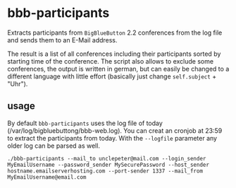 # bbb-participants
Extracts participants from `BigBlueButton` 2.2 conferences from the log file and sends them to an E-Mail address.

The result is a list of all conferences including their participants sorted by starting time of the conference. 
The script also allows to exclude some conferences,
the output is written in german, but can easily be changed to a different language with little effort (basically just change `self.subject` + "Uhr").

## usage

By default `bbb-participants` uses the log file of today (/var/log/bigbluebuttong/bbb-web.log). 
You can creat an cronjob at 23:59 to extract the participants from today.
With the `--logfile` parameter any older log can be parsed as well.

    ./bbb-participants --mail_to unclepeter@mail.com --login_sender MyEmailUsername --password_sender MySecurePassword --host_sender hostname.emailserverhosting.com --port-sender 1337 --mail_from MyEmailUsername@email.com 
